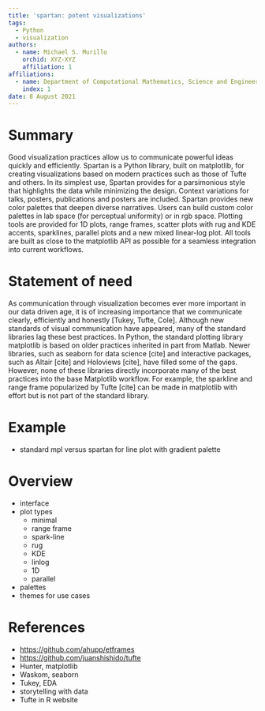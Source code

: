 ```yaml
---
title: 'spartan: potent visualizations'
tags:
  - Python
  - visualization
authors:
  - name: Michael S. Murillo
    orchid: XYZ-XYZ
    affiliation: 1
affiliations:
  - name: Department of Computational Mathematics, Science and Engineering, Michigan State University
    index: 1
date: 8 August 2021
---
```



# Summary

Good visualization practices allow us to communicate powerful ideas quickly and efficiently. Spartan is a Python library, built on matplotlib, for creating visualizations based on modern practices such as those of Tufte and others. In its simplest use, Spartan provides for a parsimonious style that highlights the data while minimizing the design. Context variations for talks, posters, publications and posters are included. Spartan provides new color palettes that deepen diverse narratives. Users can build custom color palettes in lab space (for perceptual uniformity) or in rgb space. Plotting tools are provided for 1D plots, range frames, scatter plots with rug and KDE accents, sparklines, parallel plots and a new mixed linear-log plot. All tools are built as close to the matplotlib API as possible for a seamless integration into current workflows.



# Statement of need

As communication through visualization becomes ever more important in our data driven age, it is of increasing importance that we communicate clearly, efficiently and honestly [Tukey, Tufte, Cole]. Although new standards of visual communication have appeared, many of the standard libraries lag these best practices. In Python, the standard plotting library matplotlib is based on older practices inherited in part from Matlab. Newer libraries, such as seaborn for data science [cite] and interactive packages, such as Altair [cite] and Holoviews [cite], have filled some of the gaps. However, none of these libraries directly incorporate many of the best practices into the base Matplotlib workflow. For example, the sparkline and range frame popularized by Tufte [cite] can be made in matplotlib with effort but is not part of the standard library. 




# Example

* standard mpl versus spartan for line plot with gradient palette



# Overview

* interface
* plot types
	* minimal
	* range frame
	* spark-line
	* rug
	* KDE
	* linlog
	* 1D
	* parallel
* palettes
* themes for use cases


# References

* https://github.com/ahupp/etframes
* https://github.com/juanshishido/tufte
* Hunter, matplotlib
* Waskom, seaborn
* Tukey, EDA
* storytelling with data
* Tufte in R website
